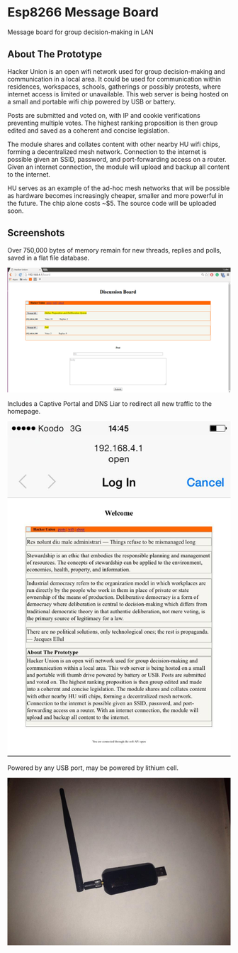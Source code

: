 # Esp8266 Message Board

Message board for group decision-making in LAN




## About The Prototype

Hacker Union is an open wifi network used for group decision-making and communication in a local area. It could be used for communication within residences, workspaces, schools, gatherings or possibly protests, where internet access is limited or unavailable. This web server is being hosted on a small and portable wifi chip powered by USB or battery.

Posts are submitted and voted on, with IP and cookie verifications preventing multiple votes. The highest ranking proposition is then group edited and saved as a coherent and concise legislation.

The module shares and collates content with other nearby HU wifi chips, forming a decentralized mesh network. Connection to the internet is possible given an SSID, password, and port-forwarding access on a router. Given an internet connection, the module will upload and backup all content to the internet.

HU serves as an example of the ad-hoc mesh networks that will be possible as hardware becomes increasingly cheaper, smaller and more powerful in the future. The chip alone costs ~$5. The source code will be uploaded soon.

## Screenshots

Over 750,000 bytes of memory remain for new threads, replies and polls, saved in a flat file database.   

![alt tag](https://raw.githubusercontent.com/lukepereira/Esp8266MessageBoard/master/Images/board.png)


Includes a Captive Portal and DNS Liar to redirect all new traffic to the homepage.

![alt tag](https://raw.githubusercontent.com/lukepereira/Esp8266MessageBoard/master/Images/captive_portal.jpg)


Powered by any USB port, may be powered by lithium cell. 

![alt tag](https://raw.githubusercontent.com/lukepereira/Esp8266MessageBoard/master/Images/module.jpg)
